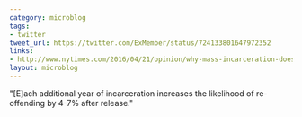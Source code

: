 ```yaml
---
category: microblog
tags:
- twitter
tweet_url: https://twitter.com/ExMember/status/724133801647972352
links:
- http://www.nytimes.com/2016/04/21/opinion/why-mass-incarceration-doesnt-pay.html?nytmobile=0
layout: microblog
---
```

"[E]ach additional year of incarceration increases the likelihood of re-offending by 4-7% after release."
